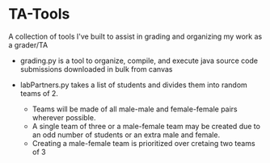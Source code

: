 # TA-Tools
A collection of tools I've built to assist in grading and organizing my work as a grader/TA

* grading.py is a tool to organize, compile, and execute java source code submissions downloaded in bulk from canvas

* labPartners.py takes a list of students and divides them into random teams of 2. 
  * Teams will be made of all male-male and female-female pairs wherever possible. 
  * A single team of three or a male-female team may be created due to an odd number of students or an extra male and female. 
  * Creating a male-female team is prioritized over cretaing two teams of 3 
